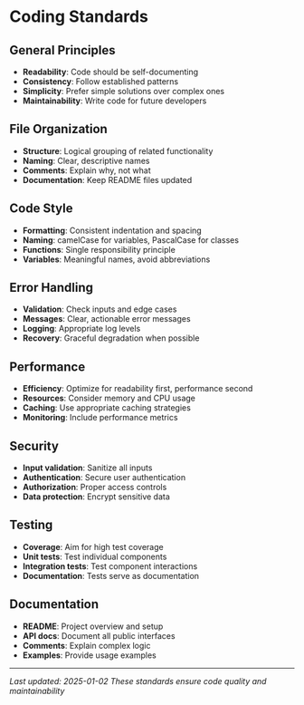 # Coding Standards

## General Principles
- **Readability**: Code should be self-documenting
- **Consistency**: Follow established patterns
- **Simplicity**: Prefer simple solutions over complex ones
- **Maintainability**: Write code for future developers

## File Organization
- **Structure**: Logical grouping of related functionality
- **Naming**: Clear, descriptive names
- **Comments**: Explain why, not what
- **Documentation**: Keep README files updated

## Code Style
- **Formatting**: Consistent indentation and spacing
- **Naming**: camelCase for variables, PascalCase for classes
- **Functions**: Single responsibility principle
- **Variables**: Meaningful names, avoid abbreviations

## Error Handling
- **Validation**: Check inputs and edge cases
- **Messages**: Clear, actionable error messages
- **Logging**: Appropriate log levels
- **Recovery**: Graceful degradation when possible

## Performance
- **Efficiency**: Optimize for readability first, performance second
- **Resources**: Consider memory and CPU usage
- **Caching**: Use appropriate caching strategies
- **Monitoring**: Include performance metrics

## Security
- **Input validation**: Sanitize all inputs
- **Authentication**: Secure user authentication
- **Authorization**: Proper access controls
- **Data protection**: Encrypt sensitive data

## Testing
- **Coverage**: Aim for high test coverage
- **Unit tests**: Test individual components
- **Integration tests**: Test component interactions
- **Documentation**: Tests serve as documentation

## Documentation
- **README**: Project overview and setup
- **API docs**: Document all public interfaces
- **Comments**: Explain complex logic
- **Examples**: Provide usage examples

---
*Last updated: 2025-01-02*
*These standards ensure code quality and maintainability*

